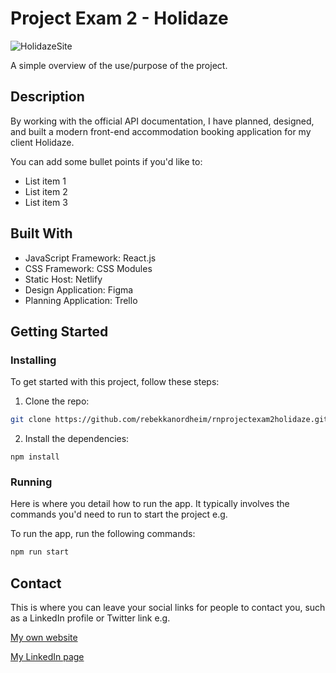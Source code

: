 # Project Exam 2 - Holidaze 

![HolidazeSite](https://github.com/rebekkanordheim/rnprojectexam2holidaze/assets/111970970/3b389c43-b176-4a1b-a676-1c85bf02c983)

A simple overview of the use/purpose of the project.

## Description

By working with the official API documentation, I have planned, designed, and built a modern front-end accommodation booking application for my client Holidaze.

You can add some bullet points if you'd like to:

- List item 1
- List item 2
- List item 3

## Built With

- JavaScript Framework: React.js
- CSS Framework: CSS Modules
- Static Host: Netlify
- Design Application: Figma
- Planning Application: Trello

## Getting Started

### Installing

To get started with this project, follow these steps:

1. Clone the repo:

```bash
git clone https://github.com/rebekkanordheim/rnprojectexam2holidaze.git

```

2. Install the dependencies:

```
npm install
```

### Running

Here is where you detail how to run the app. It typically involves the commands you'd need to run to start the project e.g.

To run the app, run the following commands:

```bash
npm run start
```

## Contact

This is where you can leave your social links for people to contact you, such as a LinkedIn profile or Twitter link e.g.

[My own website](https://rebekkanordheim.no)

[My LinkedIn page](https://www.linkedin.com/in/rebekka-nordheim-903377194/)

